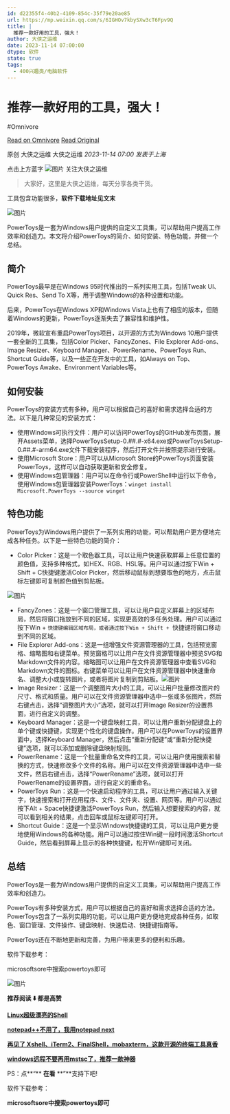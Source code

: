 ```yaml
---
id: d22355f4-40b2-4109-854c-35f79e20ae85
url: https://mp.weixin.qq.com/s/6IGHOv7kbySXw3cT6Fpv9Q
title: |
  推荐一款好用的工具，强大！
author: 大侠之运维
date: 2023-11-14 07:00:00
dtype: 软件
state: true
tags:
  - 400兴趣类/电脑软件
---
```


# 推荐一款好用的工具，强大！
#Omnivore

[Read on Omnivore](https://omnivore.app/me/https-mp-weixin-qq-com-s-6-igh-ov-7-kby-s-xw-3-c-t-6-fpv-9-q-18c0adbfcd2)
[Read Original](https://mp.weixin.qq.com/s/6IGHOv7kbySXw3cT6Fpv9Q)

原创  大侠之运维  大侠之运维 _2023-11-14 07:00_ _发表于上海_ 

点击上方蓝字 ![图片](https://proxy-prod.omnivore-image-cache.app/0x0,suivYjWkpAtbfIgUr1A4GoSoUTTp0NfR1ZsvyThOnh5o/https://mmbiz.qpic.cn/mmbiz_png/ujHTnqg0Diagqxy6MBnJrrwxkeIor2CKubCOQffleMSb8JxUWnlicWICfUEwib4ia8tXicbbuK0z4R2yRzicL1PmKdHw/640?wx_fmt=png) 关注大侠之运维

> 大家好，这里是大侠之运维，每天分享各类干货。

工具包含功能很多，**软件下载地址见文末**  

![图片](https://proxy-prod.omnivore-image-cache.app/0x0,sS6biJuB4IbMoSdi4MpX_IJSCDnuPtTrjpld_hT1ekhA/https://mmbiz.qpic.cn/sz_mmbiz_png/ujHTnqg0Diahf6YEDIerEMrR0D30p55zibjt41XdxjF63T4501b1CoBy7n8v19uIJ5dEjkaibutd5UfQZmRfO1icwA/640?wx_fmt=png)

PowerToys是一套为Windows用户提供的自定义工具集，可以帮助用户提高工作效率和创造力。本文将介绍PowerToys的简介、如何安装、特色功能，并做一个总结。

## 简介

PowerToys最早是在Windows 95时代推出的一系列实用工具，包括Tweak UI、Quick Res、Send To X等，用于调整Windows的各种设置和功能。

后来，PowerToys在Windows XP和Windows Vista上也有了相应的版本，但随着Windows的更新，PowerToys逐渐失去了兼容性和维护性。

2019年，微软宣布重启PowerToys项目，以开源的方式为Windows 10用户提供一套全新的工具集，包括Color Picker、FancyZones、File Explorer Add-ons、Image Resizer、Keyboard Manager、PowerRename、PowerToys Run、Shortcut Guide等，以及一些正在开发中的工具，如Always on Top、PowerToys Awake、Environment Variables等。

## 如何安装

PowerToys的安装方式有多种，用户可以根据自己的喜好和需求选择合适的方法。以下是几种常见的安装方式：

* 使用Windows可执行文件：用户可以访问PowerToys的GitHub发布页面，展开Assets菜单，选择PowerToysSetup-0.##.#-x64.exe或PowerToysSetup-0.##.#-arm64.exe文件下载安装程序，然后打开文件并按照提示进行安装。
* 使用Microsoft Store：用户可以从Microsoft Store的PowerToys页面安装PowerToys，这样可以自动获取更新和安全修复。
* 使用Windows包管理器：用户可以在命令行或PowerShell中运行以下命令，使用Windows包管理器安装PowerToys：`winget install Microsoft.PowerToys --source winget`

## 特色功能

PowerToys为Windows用户提供了一系列实用的功能，可以帮助用户更方便地完成各种任务。以下是一些特色功能的简介：

* Color Picker：这是一个取色器工具，可以让用户快速获取屏幕上任意位置的颜色值，支持多种格式，如HEX、RGB、HSL等。用户可以通过按下Win + Shift + C快捷键激活Color Picker，然后移动鼠标到想要取色的地方，点击鼠标左键即可复制颜色值到剪贴板。

![图片](https://proxy-prod.omnivore-image-cache.app/0x0,sBj0PIEhxkv3YY9boYf2WpTE6p4CICgK83N27sDy5CLM/https://mmbiz.qpic.cn/sz_mmbiz_png/ujHTnqg0Diahf6YEDIerEMrR0D30p55zibevB3M2tkJm1g5hSSgyj2sJbcyoRyUUQxrSaZrgwpv33JHcXTLAibSbg/640?wx_fmt=png)

* FancyZones：这是一个窗口管理工具，可以让用户自定义屏幕上的区域布局，然后将窗口拖放到不同的区域，实现更高效的多任务处理。用户可以通过按下Win + `快捷键编辑区域布局，或者通过按下Win + Shift + `快捷键将窗口移动到不同的区域。
* File Explorer Add-ons：这是一组增强文件资源管理器的工具，包括预览窗格、缩略图和右键菜单。预览窗格可以让用户在文件资源管理器中预览SVG和Markdown文件的内容。缩略图可以让用户在文件资源管理器中查看SVG和Markdown文件的图标。右键菜单可以让用户在文件资源管理器中快速重命名、调整大小或旋转图片，或者将图片复制到剪贴板。![图片](https://proxy-prod.omnivore-image-cache.app/0x0,s9_dR47aUwdAW_5Eb6yDRdIT4l3oj7lQ9dAsUs3fFMd4/https://mmbiz.qpic.cn/sz_mmbiz_gif/ujHTnqg0Diahf6YEDIerEMrR0D30p55zibvss8V9wzAibvWMhiarpVEuZ2icblOgErViaWjrpWiazZ8ibSOJpUPfRVBktw/640?wx_fmt=gif)
* Image Resizer：这是一个调整图片大小的工具，可以让用户批量修改图片的尺寸、格式和质量。用户可以在文件资源管理器中选中一张或多张图片，然后右键点击，选择“调整图片大小”选项，就可以打开Image Resizer的设置界面，进行自定义的调整。
* Keyboard Manager：这是一个键盘映射工具，可以让用户重新分配键盘上的单个键或快捷键，实现更个性化的键盘操作。用户可以在PowerToys的设置界面中，选择Keyboard Manager，然后点击“重新分配键”或“重新分配快捷键”选项，就可以添加或删除键盘映射规则。
* PowerRename：这是一个批量重命名文件的工具，可以让用户使用搜索和替换的方式，快速修改多个文件的名称。用户可以在文件资源管理器中选中一些文件，然后右键点击，选择“PowerRename”选项，就可以打开PowerRename的设置界面，进行自定义的重命名。
* PowerToys Run：这是一个快速启动程序的工具，可以让用户通过输入关键字，快速搜索和打开应用程序、文件、文件夹、设置、网页等。用户可以通过按下Alt + Space快捷键激活PowerToys Run，然后输入想要搜索的内容，就可以看到相关的结果，点击回车或鼠标左键即可打开。
* Shortcut Guide：这是一个显示Windows快捷键的工具，可以让用户更方便地使用Windows的各种功能。用户可以通过按住Win键一段时间激活Shortcut Guide，然后看到屏幕上显示的各种快捷键，松开Win键即可关闭。

## 总结

PowerToys是一套为Windows用户提供的自定义工具集，可以帮助用户提高工作效率和创造力。

PowerToys有多种安装方式，用户可以根据自己的喜好和需求选择合适的方法。PowerToys包含了一系列实用的功能，可以让用户更方便地完成各种任务，如取色、窗口管理、文件操作、键盘映射、快速启动、快捷键指南等。

PowerToys还在不断地更新和完善，为用户带来更多的便利和乐趣。

软件下载参考：

microsoftsore中搜索powertoys即可

![图片](https://proxy-prod.omnivore-image-cache.app/0x0,s6ASooJuCr4R7MHa_Fxsm8CBasyMREQklw0gtg_2ndtM/https://mmbiz.qpic.cn/sz_mmbiz_png/ujHTnqg0Diahf6YEDIerEMrR0D30p55zibgHibYlj6lcO6tHmD9BYwC8sCOFKq6L9ZMbnDicgtThAENgel4VVxXBLQ/640?wx_fmt=png)

**推荐阅读 ⬇️ 都是高赞** 

**[Linux超级漂亮的Shell](http://mp.weixin.qq.com/s?%5F%5Fbiz=MzU4MjY3Mzc3OQ==&mid=2247485614&idx=1&sn=93411899429a548ecd9f378f00722db7&chksm=fdb5fcb2cac275a4318bd730f017b59c3afedf2964ebae026b2a8d4ffed81cf6bbf4292bbfbf&scene=21#wechat%5Fredirect)** 

**[notepad++不用了，我用notepad next](http://mp.weixin.qq.com/s?%5F%5Fbiz=MzU4MjY3Mzc3OQ==&mid=2247485647&idx=1&sn=9f1fffd1f406fbfebd3be499114c8943&chksm=fdb5fcd3cac275c5fc560d752a16d09d68cb9c479a7dd863e366ab180c3f3c5ca224e2a8fbd8&scene=21#wechat%5Fredirect)**

[**再见了 Xshell、iTerm2、FinalShell，mobaxterm，这款开源的终端工具真香**](http://mp.weixin.qq.com/s?%5F%5Fbiz=MzU4MjY3Mzc3OQ==&mid=2247485708&idx=1&sn=ccbf3d0ce863cf65d0a1d309bf8370d5&chksm=fdb5fd10cac274068327f2a841aed675bdc0131dcc02a5e1d2acf2f3e7e922618375098d3674&scene=21#wechat%5Fredirect)

[**windows远程不要再用mstsc了，推荐一款神器**](http://mp.weixin.qq.com/s?%5F%5Fbiz=MzU4MjY3Mzc3OQ==&mid=2247486699&idx=1&sn=e437eaead5d6db10fd1dfad5da5189a1&chksm=fdb5f8f7cac271e111819744fb554a759e5fdd404b32878b161b41f524fe88344e3f170c3434&scene=21#wechat%5Fredirect)

PS：点**“** **在看** **”**支持下吧!

软件下载参考：

**microsoftsore中搜索powertoys即可**



